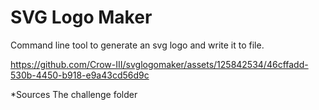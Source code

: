 # SVG Logo Maker

Command line tool to generate an svg logo and write it to file.






https://github.com/Crow-III/svglogomaker/assets/125842534/46cffadd-530b-4450-b918-e9a43cd56d9c




*Sources 
The challenge folder 
